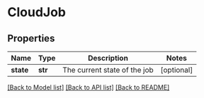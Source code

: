 # CloudJob

## Properties
Name | Type | Description | Notes
------------ | ------------- | ------------- | -------------
**state** | **str** | The current state of the job | [optional] 

[[Back to Model list]](../README.md#documentation-for-models) [[Back to API list]](../README.md#documentation-for-api-endpoints) [[Back to README]](../README.md)


